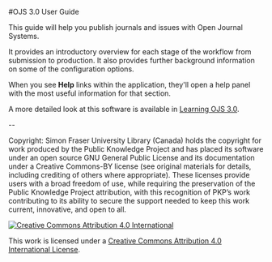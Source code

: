 #OJS 3.0 User Guide

This guide will help you publish journals and issues with Open Journal Systems.

It provides an introductory overview for each stage of the workflow from submission to production. It also provides further background information on some of the configuration options.

When you see **Help** links within the application, they'll open a help panel with the most useful information for that section.

A more detailed look at this software is available in [Learning OJS 3.0](https://www.gitbook.com/book/pkp/ojs3/details).

--

Copyright: Simon Fraser University Library (Canada) holds the copyright for work produced by the Public Knowledge Project and has placed its software under an open source GNU General Public License and its documentation under a Creative Commons-BY license (see original materials for details, including crediting of others where appropriate). These licenses provide users with a broad freedom of use, while requiring the preservation of the Public Knowledge Project attribution, with this recognition of PKP’s work contributing to its ability to secure the support needed to keep this work current, innovative, and open to all.

[![](https://i.creativecommons.org/l/by/4.0/88x31.png "Creative Commons Attribution 4.0 International")](http://creativecommons.org/licenses/by/4.0/)

This work is licensed under a [Creative Commons Attribution 4.0 International License](http://creativecommons.org/licenses/by/4.0/).

